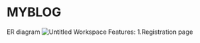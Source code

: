 # MYBLOG
ER diagram
![Untitled Workspace](https://user-images.githubusercontent.com/115818846/225887628-0f3a3028-5374-41c9-9879-cbb44e8d57cc.jpg)
Features:
 1.Registration page
   
 
 
